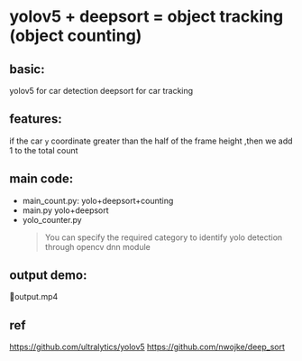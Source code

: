 # yolov5 + deepsort = object tracking (object counting)

## basic:
yolov5 for car detection
deepsort for car tracking 

## features:
if the car `y` coordinate greater than the half of the frame height ,then we add 1 to the total count 

## main code:
- main_count.py:
    yolo+deepsort+counting
- main.py
    yolo+deepsort
- yolo_counter.py
    > You can specify the required category to identify
    yolo detection through opencv dnn module 


## output demo:
🚗output.mp4

## ref
https://github.com/ultralytics/yolov5
https://github.com/nwojke/deep_sort

